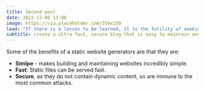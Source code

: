 ```yaml
---
title: Second post 
date: 2022-12-06 13:00
image: https://via.placeholder.com/350x150
lead: "If there is a lesson to be learned, it is the futility of seeking fulfillment in outer space. We need to judge ourselfs by who we are, not by where we go."
subtitle: create a ultra fast, secure blog that is easy to maintain and easy to scale
---
```




Some of the benefits of a static website generators are that they are:

- **Simlpe** - makes building and maintaining websites incredibly simple.
- **Fast**: Static files can be served fast.
- **Secure**, as they do not contain dynamic content, so are immune to the most common attacks.






